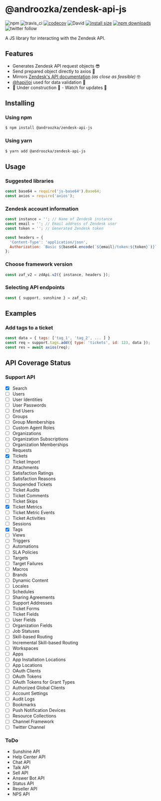 # @androozka/zendesk-api-js

![npm](https://img.shields.io/npm/v/@androozka/zendesk-api-js)
![travis_ci](https://travis-ci.org/androozka/zendesk-api-js.svg?branch=master)
[![codecov](https://codecov.io/gh/androozka/zendesk-api-js/branch/master/graph/badge.svg)](https://codecov.io/gh/androozka/zendesk-api-js)
![David](https://img.shields.io/david/androozka/zendesk-api-js)
[![install size](https://packagephobia.now.sh/badge?p=@androozka/zendesk-api-js)](https://packagephobia.now.sh/result?p=@androozka/zendesk-api-js)
[![npm downloads](https://img.shields.io/npm/dt/@androozka/zendesk-api-js)](http://npm-stat.com/charts.html?package=@androozka/zendesk-api-js)
![twitter follow](https://img.shields.io/twitter/follow/androozka?label=Follow&style=social)

A JS library for interacting with the Zendesk API.

## Features

- Generates Zendesk API request objects 😎
- Send prepared object directly to axios 🤯
- Mirrors [Zendesk's API documentation](https://developer.zendesk.com/rest_api/docs/zendesk-apis/resources) _(as close as feasible)_ 🤓
- [@hapi/joi](https://www.npmjs.com/package/@hapi/joi) used for data validation 🔐
- 🚧 Under construction 🚧 - Watch for updates 👀

## Installing

### Using npm

```bash
$ npm install @androozka/zendesk-api-js
```

### Using yarn

```bash
$ yarn add @androozka/zendesk-api-js
```

## Usage

### Suggested libraries

```javascript
const base64 = require('js-base64').Base64;
const axios = require('axios');
```

### Zendesk account information

```javascript
const instance = ''; // Name of Zendesk instance
const email = ''; // Email address of Zendesk user
const token = ''; // Generated Zendesk token

const headers = {
  'Content-Type': 'application/json',
  Authorization: `Basic ${base64.encode(`${email}/token:${token}`)}`
};
```

### Choose framework version

```javascript
const zaf_v2 = zdApi.v2({ instance, headers });
```

### Selecting API endpoints

```javascript
const { support, sunshine } = zaf_v2;
```

## Examples

### Add tags to a ticket

```javascript
const data = { tags: ['tag_1', 'tag_2', ... ] }
const req = support.tags.add({ type: 'tickets', id: 123, data });
const res = await axios(req);
```

## API Coverage Status

### Support API

- [x] Search
- [ ] Users
- [ ] User Identities
- [ ] User Passwords
- [ ] End Users
- [ ] Groups
- [ ] Group Memberships
- [ ] Custom Agent Roles
- [ ] Organizations
- [ ] Organization Subscriptions
- [ ] Organization Memberships
- [ ] Requests
- [x] Tickets
- [ ] Ticket Import
- [ ] Attachments
- [ ] Satisfaction Ratings
- [ ] Satisfaction Reasons
- [ ] Suspended Tickets
- [ ] Ticket Audits
- [ ] Ticket Comments
- [ ] Ticket Skips
- [x] Ticket Metrics
- [ ] Ticket Metric Events
- [ ] Ticket Activities
- [ ] Sessions
- [x] Tags
- [ ] Views
- [ ] Triggers
- [ ] Automations
- [ ] SLA Policies
- [ ] Targets
- [ ] Target Failures
- [ ] Macros
- [ ] Brands
- [ ] Dynamic Content
- [ ] Locales
- [ ] Schedules
- [ ] Sharing Agreements
- [ ] Support Addresses
- [ ] Ticket Forms
- [ ] Ticket Fields
- [ ] User Fields
- [ ] Organization Fields
- [ ] Job Statuses
- [ ] Skill-based Routing
- [ ] Incremental Skill-based Routing
- [ ] Workspaces
- [ ] Apps
- [ ] App Installation Locations
- [ ] App Locations
- [ ] OAuth Clients
- [ ] OAuth Tokens
- [ ] OAuth Tokens for Grant Types
- [ ] Authorized Global Clients
- [ ] Account Settings
- [ ] Audit Logs
- [ ] Bookmarks
- [ ] Push Notification Devices
- [ ] Resource Collections
- [ ] Channel Framework
- [ ] Twitter Channel

### ToDo

- Sunshine API
- Help Center API
- Chat API
- Talk API
- Sell API
- Answer Bot API
- Status API
- Reseller API
- NPS API
